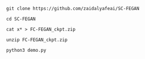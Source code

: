 `git clone https://github.com/zaidalyafeai/SC-FEGAN `

`cd SC-FEGAN`

`cat x* > FC-FEGAN_ckpt.zip`

`unzip FC-FEGAN_ckpt.zip`

`python3 demo.py`

